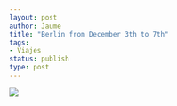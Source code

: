 ```yaml
---
layout: post
author: Jaume
title: "Berlin from December 3th to 7th"
tags:
- Viajes
status: publish
type: post
---
```

![](http://maps.googleapis.com/maps/api/staticmap?size=640x300&zoom=3&maptype=roadmap%5C&markers=size:mid%7Ccolor:red%7Clabel:1%7Cberlin&sensor=false)
